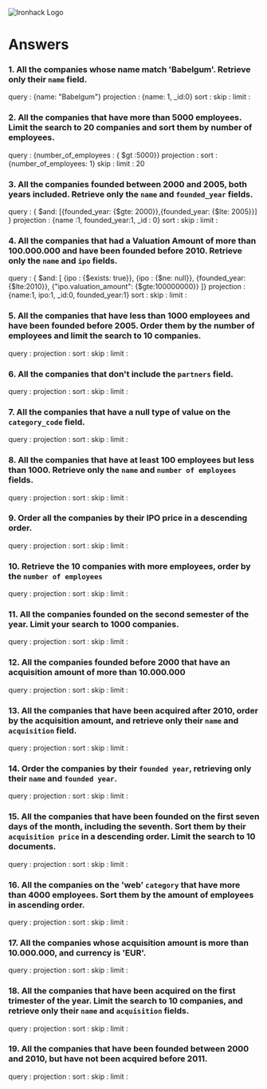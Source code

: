 ![Ironhack Logo](https://i.imgur.com/1QgrNNw.png)

# Answers

### 1. All the companies whose name match 'Babelgum'. Retrieve only their `name` field.

query : {name: "Babelgum"}
projection : {name: 1, _id:0}
sort : 
skip : 
limit :

### 2. All the companies that have more than 5000 employees. Limit the search to 20 companies and sort them by **number of employees**.

query : {number_of_employees : { $gt :5000}}
projection :
sort : {number_of_employees: 1}
skip : 
limit : 20

### 3. All the companies founded between 2000 and 2005, both years included. Retrieve only the `name` and `founded_year` fields.

query : { $and: [{founded_year: {$gte: 2000}},{founded_year: {$lte: 2005}}] }
projection : {name :1, founded_year:1, _id : 0}
sort : 
skip : 
limit :

### 4. All the companies that had a Valuation Amount of more than 100.000.000 and have been founded before 2010. Retrieve only the `name` and `ipo` fields.



query : { $and: [ {ipo : {$exists: true}}, {ipo : {$ne: null}}, {founded_year: {$lte:2010}}, {"ipo.valuation_amount": {$gte:100000000}} ]}
projection : {name:1, ipo:1, _id:0, founded_year:1}
sort : 
skip : 
limit :

### 5. All the companies that have less than 1000 employees and have been founded before 2005. Order them by the number of employees and limit the search to 10 companies.

query :
projection :
sort : 
skip : 
limit :

### 6. All the companies that don't include the `partners` field.

query :
projection :
sort : 
skip : 
limit :

### 7. All the companies that have a null type of value on the `category_code` field.

query :
projection :
sort : 
skip : 
limit :

### 8. All the companies that have at least 100 employees but less than 1000. Retrieve only the `name` and `number of employees` fields.

query :
projection :
sort : 
skip : 
limit :

### 9. Order all the companies by their IPO price in a descending order.

query :
projection :
sort : 
skip : 
limit :

### 10. Retrieve the 10 companies with more employees, order by the `number of employees`

query :
projection :
sort : 
skip : 
limit :

### 11. All the companies founded on the second semester of the year. Limit your search to 1000 companies.

query :
projection :
sort : 
skip : 
limit :

### 12. All the companies founded before 2000 that have an acquisition amount of more than 10.000.000

query :
projection :
sort : 
skip : 
limit :

### 13. All the companies that have been acquired after 2010, order by the acquisition amount, and retrieve only their `name` and `acquisition` field.

query :
projection :
sort : 
skip : 
limit :

### 14. Order the companies by their `founded year`, retrieving only their `name` and `founded year`.

query :
projection :
sort : 
skip : 
limit :

### 15. All the companies that have been founded on the first seven days of the month, including the seventh. Sort them by their `acquisition price` in a descending order. Limit the search to 10 documents.

query :
projection :
sort : 
skip : 
limit :

### 16. All the companies on the 'web' `category` that have more than 4000 employees. Sort them by the amount of employees in ascending order.

query :
projection :
sort : 
skip : 
limit :

### 17. All the companies whose acquisition amount is more than 10.000.000, and currency is 'EUR'.

query :
projection :
sort : 
skip : 
limit :

### 18. All the companies that have been acquired on the first trimester of the year. Limit the search to 10 companies, and retrieve only their `name` and `acquisition` fields.

query :
projection :
sort : 
skip : 
limit :

### 19. All the companies that have been founded between 2000 and 2010, but have not been acquired before 2011.

query :
projection :
sort : 
skip : 
limit :
